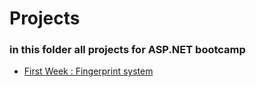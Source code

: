 # Projects

### in this folder all projects for ASP.NET bootcamp

 - [First Week : Fingerprint system](https://github.com/SaraSaeed1/Tuwaiq_DotNetDeveloper/tree/master/Project/FingerprintProject) 
